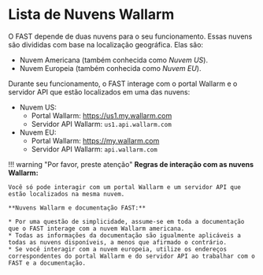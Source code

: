 # Lista de Nuvens Wallarm

O FAST depende de duas nuvens para o seu funcionamento. Essas nuvens são divididas com base na localização geográfica. Elas são:
* Nuvem Americana (também conhecida como *Nuvem US*).
* Nuvem Europeia (também conhecida como *Nuvem EU*).

Durante seu funcionamento, o FAST interage com o portal Wallarm e o servidor API que estão localizados em uma das nuvens:
* Nuvem US:
    * Portal Wallarm: <https://us1.my.wallarm.com>
    * Servidor API Wallarm: `us1.api.wallarm.com`
* Nuvem EU:
    * Portal Wallarm: <https://my.wallarm.com>
    * Servidor API Wallarm: `api.wallarm.com`

!!! warning "Por favor, preste atenção"
    **Regras de interação com as nuvens Wallarm:**
        
    Você só pode interagir com um portal Wallarm e um servidor API que estão localizados na mesma nuvem.
        
    **Nuvens Wallarm e documentação FAST:** 

    * Por uma questão de simplicidade, assume-se em toda a documentação que o FAST interage com a nuvem Wallarm americana.
    * Todas as informações da documentação são igualmente aplicáveis a todas as nuvens disponíveis, a menos que afirmado o contrário.  
    * Se você interagir com a nuvem europeia, utilize os endereços correspondentes do portal Wallarm e do servidor API ao trabalhar com o FAST e a documentação.

